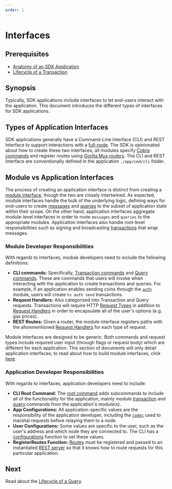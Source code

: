 ```yaml
---
order: 1
---
```


# Interfaces

## Prerequisites

* [Anatomy of an SDK Application](../basics/app-anatomy.md)
* [Lifecycle of a Transaction](../basics/tx-lifecycle.md)

## Synopsis

Typically, SDK applications include interfaces to let end-users interact with the application. This document introduces the different types of interfaces for SDK applications. 

## Types of Application Interfaces

SDK applications generally have a Command-Line Interface (CLI) and REST Interface to support interactions with a [full-node](../core/node.md). The SDK is opinionated about how to create these two interfaces; all modules specify [Cobra commands](https://github.com/spf13/cobra) and register routes using [Gorilla Mux routers](https://github.com/gorilla/mux). The CLI and REST Interface are conventionally defined in the application `./app/cmd/cli` folder.

## Module vs Application Interfaces

The process of creating an application interface is distinct from creating a [module interface](../building-modules/module-interfaces.md), though the two are closely intertwined. As expected, module interfaces handle the bulk of the underlying logic, defining ways for end-users to create [messages](../building-modules/messages-and-queries.md#messages) and [queries](../building-modules/messages-and-queries.md#queries) to the subset of application state within their scope. On the other hand, application interfaces aggregate module-level interfaces in order to route `messages` and `queries` to the appropriate modules. Application interfaces also handle root-level responsibilities such as signing and broadcasting [transactions](../core/transactions.md) that wrap messages.

### Module Developer Responsibilities

With regards to interfaces, module developers need to include the following definitions:

* **CLI commands:** Specifically, [Transaction commands](../building-modules/module-interfaces.md#transaction-commands) and [Query commands](../building-modules/module-interfaces.md#query-commands). These are commands that users will invoke when interacting with the application to create transactions and queries. For example, if an application enables sending coins through the [`auth`](https://github.com/cosmos/cosmos-sdk/tree/master/x/auth/spec) module, users will create `tx auth send` transactions.
* **Request Handlers:** Also categorized into Transaction and Query requests. Transactions will require HTTP [Request Types](../building-modules/module-interfaces.md#request-types) in addition to [Request Handlers](../building-modules/module-interfaces.md#request-handlers) in order to encapsulate all of the user's options (e.g. gas prices).
* **REST Routes:** Given a router, the module interface registers paths with the aforementioned [Request Handlers](../building-modules/module-interfaces.md#request-handlers) for each type of request.

Module interfaces are designed to be generic. Both commands and request types  include required user input (through flags or request body) which are different for each application. This section of documents will only detail application interfaces; to read about how to build module interfaces, click [here](../building-modules/module-interfaces.md).

### Application Developer Responsibilities

With regards to interfaces, application developers need to include:

* **CLI Root Command:** The [root command](./cli.md#root-command) adds subcommands to include all of the functionality for the application, mainly module [transaction](./cli.md#transaction-commands) and [query](./cli.md#query-commands) commands from the application's module(s).
* **App Configurations:** All application-specific values are the responsibility of the application developer, including the [`codec`](../core/encoding.md) used to marshal requests before relaying them to a node.
* **User Configurations:** Some values are specific to the user, such as the user's address and which node they are connected to. The CLI has a [configurations](./cli.md#configurations) function to set these values.
* **RegisterRoutes Function:** [Routes](./rest.md#registerroutes) must be registered and passed to an instantiated [REST server](./rest.md#rest-server) so that it knows how to route requests for this particular application.


## Next

Read about the [Lifecycle of a Query](./query-lifecycle.md).
